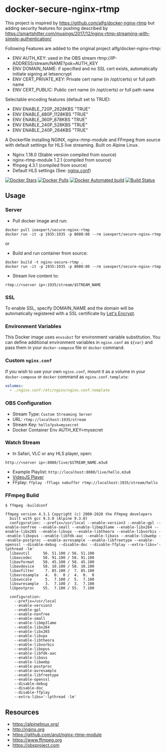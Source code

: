 # docker-secure-nginx-rtmp
This project is inspired by https://github.com/alfg/docker-nginx-rtmp but adding security features for pushing described by https://smartshitter.com/musings/2017/12/nginx-rtmp-streaming-with-simple-authentication/

Following Features are added to the original project alfg/docker-nginx-rtmp:
* ENV AUTH_KEY: used in the OBS stream rtmp://IP-ADDRESS/stream/NAME?psk=AUTH_KEY
* ENV DOMAIN_NAME: if specified and no SSL cert exists, automatically initiate signing at letsencrypt 
* ENV CERT_PRIVATE_KEY: Private cert name (in /opt/certs) or full path name
* ENV CERT_PUBLIC: Public cert name (in /opt/certs) or full path name

Selectable encoding features (default set to TRUE):
 * ENV ENABLE_720P_2628KBS "TRUE"
 * ENV ENABLE_480P_1128KBS "TRUE"
 * ENV ENABLE_360P_878KBS "TRUE"
 * ENV ENABLE_240P_528KBS "TRUE"
 * ENV ENABLE_240P_264KBS "TRUE"

A Dockerfile installing NGINX, nginx-rtmp-module and FFmpeg from source with
default settings for HLS live streaming. Built on Alpine Linux.

* Nginx 1.18.0 (Stable version compiled from source)
* nginx-rtmp-module 1.2.1 (compiled from source)
* ffmpeg 4.3.1 (compiled from source)
* Default HLS settings (See: [nginx.conf](nginx.conf))

[![Docker Stars](https://img.shields.io/docker/stars/ioexpert/secure-nginx-rtmp.svg)](https://hub.docker.com/r/ioexpert/secure-nginx-rtmp/)
[![Docker Pulls](https://img.shields.io/docker/pulls/ioexpert/secure-nginx-rtmp.svg)](https://hub.docker.com/r/ioexpert/secure-nginx-rtmp/)
[![Docker Automated build](https://img.shields.io/docker/automated/ioexpert/secure-nginx-rtmp.svg)](https://hub.docker.com/r/ioexpert/secure-nginx-rtmp/builds/)
[![Build Status](https://travis-ci.org/schreinerman/docker-secure-nginx-rtmp.svg?branch=master)](https://travis-ci.org/schreinerman/docker-ioexpert/secure-nginx-rtmp)

## Usage

### Server
* Pull docker image and run:
```
docker pull ioexpert/secure-nginx-rtmp
docker run -it -p 1935:1935 -p 8080:80 --rm ioexpert/secure-nginx-rtmp
```
or 

* Build and run container from source:
```
docker build -t nginx-secure-rtmp .
docker run -it -p 1935:1935 -p 8080:80 --rm ioexpert/secure-nginx-rtmp
```

* Stream live content to:
```
rtmp://<server ip>:1935/stream/$STREAM_NAME
```

### SSL 
To enable SSL, specify DOMAIN_NAME and the domain will be automatically registered with a SSL certificate by [Let's Encrypt](https://letsencrypt.org).

### Environment Variables
This Docker image uses `envsubst` for environment variable substitution. You can define additional environment variables in `nginx.conf` as `${var}` and pass them in your `docker-compose` file or `docker` command.


### Custom `nginx.conf`
If you wish to use your own `nginx.conf`, mount it as a volume in your `docker-compose` or `docker` command as `nginx.conf.template`:
```yaml
volumes:
  - ./nginx.conf:/etc/nginx/nginx.conf.template
```

### OBS Configuration
* Stream Type: `Custom Streaming Server`
* URL: `rtmp://localhost:1935/stream`
* Stream Key: `hello?psk=mysecret`
* Docker Container Env AUTH_KEY=mysecret

### Watch Stream
* In Safari, VLC or any HLS player, open:
```
http://<server ip>:8080/live/$STREAM_NAME.m3u8
```
* Example Playlist: `http://localhost:8080/live/hello.m3u8`
* [VideoJS Player](https://hls-js.netlify.app/demo/?src=http%3A%2F%2Flocalhost%3A8080%2Flive%2Fhello.m3u8)
* FFplay: `ffplay -fflags nobuffer rtmp://localhost:1935/stream/hello`

### FFmpeg Build
```
$ ffmpeg -buildconf

ffmpeg version 4.3.1 Copyright (c) 2000-2020 the FFmpeg developers
  built with gcc 9.3.0 (Alpine 9.3.0)
  configuration: --prefix=/usr/local --enable-version3 --enable-gpl --enable-nonfree --enable-small --enable-libmp3lame --enable-libx264 --enable-libx265 --enable-libvpx --enable-libtheora --enable-libvorbis --enable-libopus --enable-libfdk-aac --enable-libass --enable-libwebp --enable-postproc --enable-avresample --enable-libfreetype --enable-openssl --disable-debug --disable-doc --disable-ffplay --extra-libs='-lpthread -lm'
  libavutil      56. 51.100 / 56. 51.100
  libavcodec     58. 91.100 / 58. 91.100
  libavformat    58. 45.100 / 58. 45.100
  libavdevice    58. 10.100 / 58. 10.100
  libavfilter     7. 85.100 /  7. 85.100
  libavresample   4.  0.  0 /  4.  0.  0
  libswscale      5.  7.100 /  5.  7.100
  libswresample   3.  7.100 /  3.  7.100
  libpostproc    55.  7.100 / 55.  7.100

  configuration:
    --prefix=/usr/local
    --enable-version3
    --enable-gpl
    --enable-nonfree
    --enable-small
    --enable-libmp3lame
    --enable-libx264
    --enable-libx265
    --enable-libvpx
    --enable-libtheora
    --enable-libvorbis
    --enable-libopus
    --enable-libfdk-aac
    --enable-libass
    --enable-libwebp
    --enable-postproc
    --enable-avresample
    --enable-libfreetype
    --enable-openssl
    --disable-debug
    --disable-doc
    --disable-ffplay
    --extra-libs='-lpthread -lm'
```

## Resources
* https://alpinelinux.org/
* http://nginx.org
* https://github.com/arut/nginx-rtmp-module
* https://www.ffmpeg.org
* https://obsproject.com
